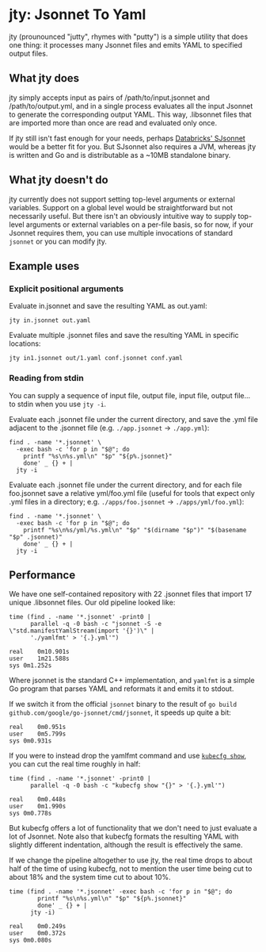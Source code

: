 # jty: Jsonnet To Yaml

jty (prounounced "jutty", rhymes with "putty") is a simple utility that does one thing:
it processes many Jsonnet files and emits YAML to specified output files.

## What jty does

jty simply accepts input as pairs of /path/to/input.jsonnet and /path/to/output.yml, and in a single process evaluates all the input Jsonnet to generate the corresponding output YAML.
This way, .libsonnet files that are imported more than once are read and evaluated only once.

If jty still isn't fast enough for your needs,
perhaps [Databricks' SJsonnet](https://databricks.com/blog/2018/10/12/writing-a-faster-jsonnet-compiler.html)
would be a better fit for you.
But SJsonnet also requires a JVM, whereas jty is written and Go and is distributable as a ~10MB standalone binary.

## What jty doesn't do

jty currently does not support setting top-level arguments or external variables.
Support on a global level would be straightforward but not necessarily useful.
But there isn't an obviously intuitive way to supply top-level arguments or external variables on a per-file basis,
so for now, if your Jsonnet requires them, you can use multiple invocations of standard `jsonnet` or you can modify jty.

## Example uses

### Explicit positional arguments

Evaluate in.jsonnet and save the resulting YAML as out.yaml:

    jty in.jsonnet out.yaml

Evaluate multiple .jsonnet files and save the resulting YAML in specific locations:

    jty in1.jsonnet out/1.yaml conf.jsonnet conf.yaml

### Reading from stdin

You can supply a sequence of input file, output file, input file, output file...
to stdin when you use `jty -i`.

Evaluate each .jsonnet file under the current directory,
and save the .yml file adjacent to the .jsonnet file
(e.g. `./app.jsonnet` -> `./app.yml`):

    find . -name '*.jsonnet' \
      -exec bash -c 'for p in "$@"; do
        printf "%s\n%s.yml\n" "$p" "${p%.jsonnet}"
        done' _ {} + |
      jty -i

Evaluate each .jsonnet file under the current directory,
and for each file foo.jsonnet save a relative yml/foo.yml file
(useful for tools that expect only .yml files in a directory;
e.g. `./apps/foo.jsonnet` -> `./apps/yml/foo.yml`):

    find . -name '*.jsonnet' \
      -exec bash -c 'for p in "$@"; do
        printf "%s\n%s/yml/%s.yml\n" "$p" "$(dirname "$p")" "$(basename "$p" .jsonnet)"
        done' _ {} + |
      jty -i

## Performance

We have one self-contained repository with 22 .jsonnet files that import 17 unique .libsonnet files.
Our old pipeline looked like:

```
time (find . -name '*.jsonnet' -print0 |
      parallel -q -0 bash -c "jsonnet -S -e \"std.manifestYamlStream(import '{}')\" |
      './yamlfmt' > '{.}.yml'")

real	0m10.901s
user	1m21.588s
sys	0m1.252s
```

Where jsonnet is the standard C++ implementation, and `yamlfmt` is a simple Go program that parses YAML and reformats it and emits it to stdout.

If we switch it from the official `jsonnet` binary to the result of `go build github.com/google/go-jsonnet/cmd/jsonnet`, it speeds up quite a bit:

```
real	0m0.951s
user	0m5.799s
sys	0m0.931s
```

If you were to instead drop the yamlfmt command and use [`kubecfg show`](https://github.com/bitnami/kubecfg), you can cut the real time roughly in half:

```
time (find . -name '*.jsonnet' -print0 |
      parallel -q -0 bash -c "kubecfg show "{}" > '{.}.yml'")

real	0m0.448s
user	0m1.990s
sys	0m0.778s
```

But kubecfg offers a lot of functionality that we don't need to just evaluate a lot of Jsonnet.
Note also that kubecfg formats the resulting YAML with slightly different indentation,
although the result is effectively the same.

If we change the pipeline altogether to use jty, the real time drops to about half of the time of using kubecfg,
not to mention the user time being cut to about 18% and the system time cut to about 10%.

```
time (find . -name '*.jsonnet' -exec bash -c 'for p in "$@"; do
        printf "%s\n%s.yml\n" "$p" "${p%.jsonnet}"
        done' _ {} + |
      jty -i)

real	0m0.249s
user	0m0.372s
sys	0m0.080s
```
